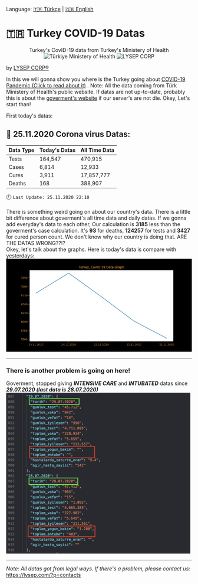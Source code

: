 Language:  [:tr: Türkçe](https://github.com/lysep-corp/COVID-19/blob/master/README_TR.md) | [:uk: English](https://github.com/lysep-corp/COVID-19/blob/master/README.md)
# :tr: **Turkey COVID-19 Datas** 
<p align="center">
Turkey's CovID-19 data from Turkey's Ministery of Health  <br>
  <img src="https://dosyamerkez.saglik.gov.tr/2020webfiles/logolar/logo.svg" width="100" title="Türkiye Ministery of Health">   <img src="https://avatars1.githubusercontent.com/u/49002083?s=100" width="100" title="LYSEP CORP">
</p>

by [LYSEP CORP:registered:](https://lysep.com)

In this we will gonna show you where is the Turkey going about [COVID-19 Pandemic (Click to read about it)](https://g.co/kgs/EJjcys) .
Note: All the data coming from Türk Ministery of Health's public website. If datas are not up-to-date, probably this is about the [goverment's website](https://covid19.saglik.gov.tr) if our server's are not die. Okey, Let's start than!

First today's datas:
## :calendar: 25.11.2020 Corona virus Datas:
| Data Type         | Today's Datas      | All Time Data      |
| :---              |    :----           |     :---           |
| Tests             | 164,547    | 470,915    |
| Cases             | 6,814   | 12,933   |
| Cures             | 3,911    | 17,857,777    |
| Deaths            | 168| 388,907|

:clock9: `Last Update: 25.11.2020 22:10`
\
\
There is something weird going on about our country's data. There is a little bit difference about goverment's all time data and daily datas. If we gonna add everyday's data to each other, Our calculation is **3185** less than the goverment's case calculation. It's **93** for deaths, **124257** for tests and **3427** for cured person count. We don't know why our country is doing that. ARE THE DATAS WRONG??!?\
Okey, let's talk about the graphs. Here is today's data is compare with yesterdays:\
![YESTERDAY_COMP_TODAY_EN](https://github.com/lysep-corp/COVID-19/blob/master/Graphs/YESTERDAY_COMP_TODAY_EN.jpeg?raw=true)

---
### There is another problem is going on here!
Goverment, stopped giving **_INTENSIVE CARE_** and **_INTUBATED_** datas since  **_29.07.2020 (last data is 28.07.2020)_**\
<img src="https://github.com/lysep-corp/COVID-19/blob/master/Images/StoppedData.png?raw=true" width="500">

---

_Note: All datas got from legal ways. If there's a problem, please contact us:_ \
https://lysep.com/?p=contacts